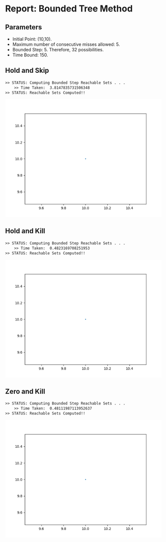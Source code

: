 # Report: Bounded Tree Method

## Parameters

* Initial Point: (10,10).
* Maximum number of consecutive misses allowed: 5.
* Bounded Step: 5. Therefore, 32 possibilities.
* Time Bound: 150.

## Hold and Skip

```shell
>> STATUS: Computing Bounded Step Reachable Sets . . .
	>> Time Taken:  3.8147835731506348
>> STATUS: Reachable Sets Computed!!
```

![all_trajectories_hold_skip](all_trajectories_hold_skip.gif)

## Hold and Kill

```shell
>> STATUS: Computing Bounded Step Reachable Sets . . .
	>> Time Taken:  0.4823169708251953
>> STATUS: Reachable Sets Computed!!
```

![all_trajectories_hold_kill](https://github.com/bineet-coderep/Jittery-Scheduler/blob/ULSBased/output/BoundedTree/all_trajectories_hold_kill.gif)

## Zero and Kill

```shell
>> STATUS: Computing Bounded Step Reachable Sets . . .
	>> Time Taken:  0.48111987113952637
>> STATUS: Reachable Sets Computed!!
```

![all_trajectories_zero_kill](https://github.com/bineet-coderep/Jittery-Scheduler/blob/ULSBased/output/BoundedTree/all_trajectories_zero_kill.gif)



